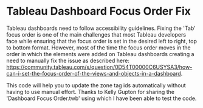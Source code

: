 # Tableau Dashboard Focus Order Fix

Tableau dashboards need to follow accessibility guidelines. Fixing the 'Tab' focus order is one of the main challenges that most Tableau developers face while ensuring that the focus order is set in the desired left to right, top to bottom format. However, most of the time the focus order moves in the order in which the elements were added on Tableau dashboards creating a need to manually fix the issue as described here: https://community.tableau.com/s/question/0D54T00000C6USYSA3/how-can-i-set-the-focus-order-of-the-views-and-objects-in-a-dashboard.

This code will help you to update the zone tag ids automatically without having to use manual effort. Thanks to Kelly Gupton for sharing the 'Dashboard Focus Order.twb' using which I have been able to test the code.
